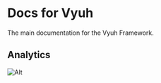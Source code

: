 # Docs for Vyuh

The main documentation for the Vyuh Framework.

## Analytics

![Alt](https://repobeats.axiom.co/api/embed/c608ba0ba3b14640f9fa29ae2f8f6463bc10d09d.svg 'Repobeats analytics image')
